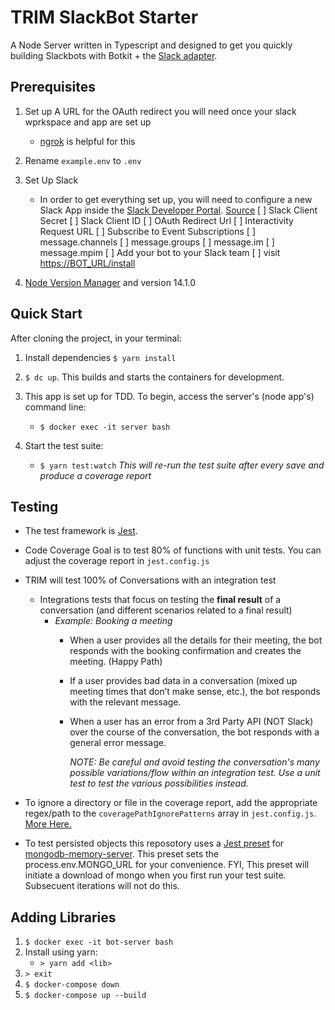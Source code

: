 # TRIM SlackBot Starter

A Node Server written in Typescript and designed to get you quickly building Slackbots with Botkit + the [Slack adapter](https://botkit.ai/docs/v4/platforms/slack.html).

## Prerequisites

1. Set up A URL for the OAuth redirect you will need once your slack wprkspace and app are set up
    - [ngrok](ngrok.com) is helpful for this

2. Rename `example.env` to `.env`

3. Set Up Slack

    - In order to get everything set up, you will need to configure a new Slack App inside the [Slack Developer Portal](http://api.slack.com/apps). [Source](https://botkit.ai/docs/v4/provisioning/slack-events-api.html)
    [ ] Slack Client Secret
    [ ] Slack Client ID
    [ ] OAuth Redirect Url
    [ ] Interactivity Request URL
    [ ] Subscribe to Event Subscriptions
        [ ] message.channels
        [ ] message.groups
        [ ] message.im
        [ ] message.mpim
    [ ] Add your bot to your Slack team
        [ ] visit [https://BOT_URL/install](https://BOT_URL/install)

4. [Node Version Manager](https://github.com/nvm-sh/nvm) and version 14.1.0

## Quick Start

After cloning the project, in your terminal:

1. Install dependencies `$ yarn install`

2. `$ dc up`.  This builds and starts the containers for development.

3. This app is set up for TDD. To begin, access the server's (node app's) command line:
    - `$ docker exec -it server bash`

4. Start the test suite:
    - `$ yarn test:watch`
    *This will re-run the test suite after every save and produce a coverage report*

## Testing

- The test framework is [Jest](https://jestjs.io/docs/en/getting-started.html).
- Code Coverage Goal is to test 80% of functions with unit tests.  You can adjust the coverage report in `jest.config.js`
- TRIM will test 100% of Conversations with an integration test
  - Integrations tests that focus on testing the **final result** of a conversation (and different scenarios related to a final result)
    - *Example: Booking a meeting*
      - When a user provides all the details for their meeting, the bot responds with the booking confirmation and creates the meeting. (Happy Path)
      - If a user provides bad data in a conversation (mixed up meeting times that don’t make sense, etc.), the bot responds with the relevant message.
      - When a user has an error from a 3rd Party API (NOT Slack) over the course of the conversation, the bot responds with a general error message.

        *NOTE: Be careful and avoid testing the conversation's many possible variations/flow within an integration test.  Use a unit test to test the various possibilities instead.*
- To ignore a directory or file in the coverage report, add the appropriate regex/path to the `coveragePathIgnorePatterns` array in `jest.config.js`.  [More Here.](https://jestjs.io/docs/en/configuration#coveragepathignorepatterns-arraystring)

- To test persisted objects this reposotory uses a [Jest preset](https://github.com/shelfio/jest-mongodb) for [mongodb-memory-server](https://github.com/nodkz/mongodb-memory-server).  This preset sets the process.env.MONGO_URL for your convenience.  FYI, This preset will initiate a download of mongo when you first run your test suite.  Subsecuent iterations will not do this.

## Adding Libraries

1. `$ docker exec -it bot-server bash`
2. Install using yarn:
    - `> yarn add <lib>`
3. `> exit`
4. `$ docker-compose down`
5. `$ docker-compose up --build`
